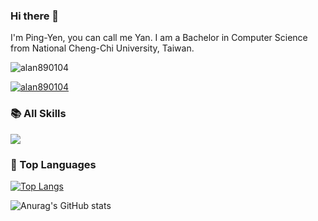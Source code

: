 ### Hi there 👋

I'm Ping-Yen, you can call me Yan. I am a Bachelor in Computer Science from National Cheng-Chi University, Taiwan.

<p align="left"> <img src="https://komarev.com/ghpvc/?username=alan890104&label=Profile%20views&color=0e75b6&style=flat" alt="alan890104" /> </p>

<p align="left"> <a href="https://github.com/ryo-ma/github-profile-trophy"><img src="https://github-profile-trophy.vercel.app/?username=alan890104" alt="alan890104" /></a> </p>


### 📚 All Skills

![](https://skillicons.dev/icons?perline=15&i=github,gitlab,git,vscode,vim,js,html,css,c,cpp,nodejs,express,python,java,vue,mysql,md,aws,gcp,linux,bash,docker,solidity)

### 🦁 Top Languages

[![Top Langs](https://github-readme-stats.vercel.app/api/top-langs/?username=grace0950)](https://github.com/anuraghazra/github-readme-stats)

![Anurag's GitHub stats](https://github-readme-stats.vercel.app/api?username=grace0950&show_icons=true&hide=issues&count_private=true)
